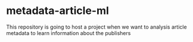 # metadata-article-ml
This repository is going to host a project when we want to analysis article metadata to learn information about the publishers

